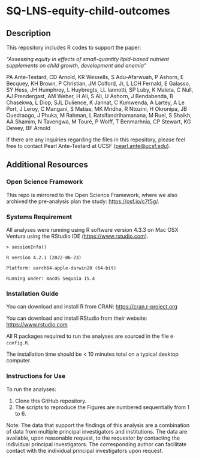 # SQ-LNS-equity-child-outcomes

## Description
This repository includes R codes to support the paper:

_"Assessing equity in effects of small-quantity lipid-based nutrient supplements on child growth, development and anemia"_

PA Ante-Testard, CD Arnold, KR Wessells, S Adu-Afarwuah, P Ashorn, E Becquey, KH Brown, P Christian, JM Colford, Jr, L LCH Fernald, E Galasso, SY Hess, JH Humphrey, L Huybregts, LL Iannotti, SP Luby, K Maleta, C Null, AJ Prendergast, AM Weber, H Ali, S Ali, U Ashorn, J Bendabenda, B Chasekwa, L Diop, SJL Dulience, K Jannat, C Kumwenda, A Lartey, A Le Port, J Leroy, C Mangani, S Matias, MK Mridha, R Ntozini, H Okronipa, JB Ouedraogo, J Phuka, M Rahman, L Ratsifandrihamanana, M Ruel, S Shaikh, AA Shamim, N Tavengwa, M Touré, P Wolff, T Benmarhnia, CP Stewart, KG Dewey, BF Arnold

If there are any inquiries regarding the files in this repository, please feel free to contact Pearl Ante-Testard at UCSF (pearl.ante@ucsf.edu).

## Additional Resources

### Open Science Framework

This repo is mirrored to the Open Science Framework, where we also archived the pre-analysis plan the study:  https://osf.io/c7f5g/.

### Systems Requirement

All analyses were running using R software version 4.3.3 on Mac OSX Ventura using the RStudio IDE (https://www.rstudio.com). 

`> sessionInfo()`

`R version 4.2.1 (2022-06-23)`

`Platform: aarch64-apple-darwin20 (64-bit)`

`Running under: macOS Sequoia 15.4`

### Installation Guide

You can download and install R from CRAN: https://cran.r-project.org

You can download and install RStudio from their website: https://www.rstudio.com

All R packages required to run the analyses are sourced in the file `0-config.R`.

The installation time should be < 10 minutes total on a typical desktop computer.

### Instructions for Use

To run the analyses:

1. Clone this GitHub repository.
2. The scripts to reproduce the Figures are numbered sequentially from 1 to 6.

Note: The data that support the findings of this analysis are a combination of data from multiple principal investigators and institutions. The data are available, upon reasonable request, to the requestor by contacting the individual principal investigators. The corresponding author can facilitate contact with the individual principal investigators upon request.

